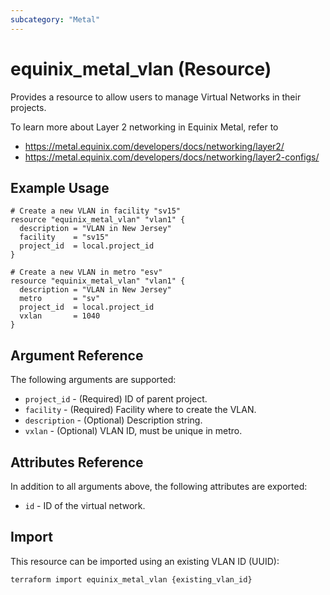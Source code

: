 ```yaml
---
subcategory: "Metal"
---
```


# equinix_metal_vlan (Resource)

Provides a resource to allow users to manage Virtual Networks in their projects.

To learn more about Layer 2 networking in Equinix Metal, refer to

* <https://metal.equinix.com/developers/docs/networking/layer2/>
* <https://metal.equinix.com/developers/docs/networking/layer2-configs/>

## Example Usage

```hcl
# Create a new VLAN in facility "sv15"
resource "equinix_metal_vlan" "vlan1" {
  description = "VLAN in New Jersey"
  facility    = "sv15"
  project_id  = local.project_id
}

# Create a new VLAN in metro "esv"
resource "equinix_metal_vlan" "vlan1" {
  description = "VLAN in New Jersey"
  metro       = "sv"
  project_id  = local.project_id
  vxlan       = 1040
}
```

## Argument Reference

The following arguments are supported:

* `project_id` - (Required) ID of parent project.
* `facility` - (Required) Facility where to create the VLAN.
* `description` - (Optional) Description string.
* `vxlan` - (Optional) VLAN ID, must be unique in metro.

## Attributes Reference

In addition to all arguments above, the following attributes are exported:

* `id` - ID of the virtual network.

## Import

This resource can be imported using an existing VLAN ID (UUID):

```sh
terraform import equinix_metal_vlan {existing_vlan_id}
```
